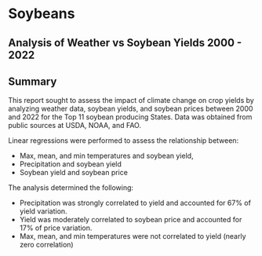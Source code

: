 # Soybeans
## Analysis of Weather vs Soybean Yields 2000 - 2022

## Summary 

This report sought to assess the impact of climate change on crop yields by analyzing weather data, soybean yields, and soybean prices between 2000 and 2022 for the Top 11 soybean producing States. Data was obtained from public sources at USDA, NOAA, and FAO.

Linear regressions were performed to assess the relationship between:

- Max, mean, and min temperatures and soybean yield, 
- Precipitation and soybean yield
- Soybean yield and soybean price

The analysis determined the following:

- Precipitation was strongly correlated to yield and accounted for 67% of yield variation. 
- Yield was moderately correlated to soybean price and accounted for 17% of price variation.
- Max, mean, and min temperatures were not correlated to yield (nearly zero correlation)

